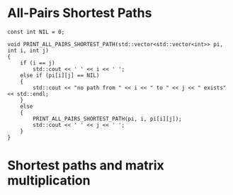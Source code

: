 # All-Pairs Shortest Paths


```
const int NIL = 0;

void PRINT_ALL_PAIRS_SHORTEST_PATH(std::vector<std::vector<int>> pi, int i, int j)
{
	if (i == j)
		std::cout << ' ' << i << ' ';
	else if (pi[i][j] == NIL)
	{
		std::cout << "no path from " << i << " to " << j << " exists" << std::endl;
	}
	else
	{
		PRINT_ALL_PAIRS_SHORTEST_PATH(pi, i, pi[i][j]);
		std::cout << ' ' << j << ' ';
	}
}
```

# Shortest paths and matrix multiplication

